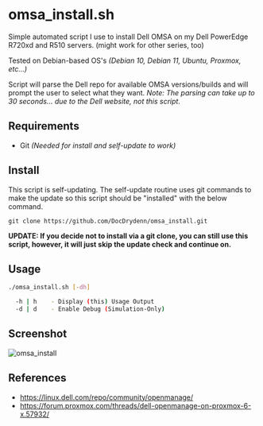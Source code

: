 # omsa_install.sh

Simple automated script I use to install Dell OMSA on my Dell PowerEdge R720xd and R510 servers. (might work for other series, too)

Tested on Debian-based OS's *(Debian 10, Debian 11, Ubuntu, Proxmox, etc...)*

Script will parse the Dell repo for available OMSA versions/builds and will prompt the user to select what they want.
*Note: The parsing can take up to 30 seconds... due to the Dell website, not this script.*

## Requirements

- Git *(Needed for install and self-update to work)*

## Install

This script is self-updating. The self-update routine uses git commands to make the update so this script should be "installed" with the below command.

`git clone https://github.com/DocDrydenn/omsa_install.git`

**UPDATE: If you decide not to install via a git clone, you can still use this script, however, it will just skip the update check and continue on.**

## Usage

```bash
./omsa_install.sh [-dh]

  -h | h    - Display (this) Usage Output
  -d | d    - Enable Debug (Simulation-Only)

```

## Screenshot

![omsa_install](https://user-images.githubusercontent.com/48564375/150648855-f7de1207-dba3-44bd-b927-f559f19ade5a.png)

## References

- <https://linux.dell.com/repo/community/openmanage/>
- <https://forum.proxmox.com/threads/dell-openmanage-on-proxmox-6-x.57932/>
